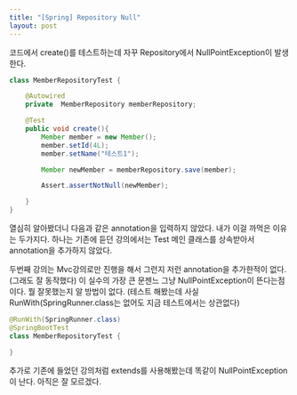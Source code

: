 ```yaml
---
title: "[Spring] Repository Null"
layout: post
---
```



코드에서 create()를 테스트하는데 자꾸 Repository에서 NullPointException이 발생한다.

```java
class MemberRepositoryTest {

    @Autowired
    private  MemberRepository memberRepository;

    @Test
    public void create(){
        Member member = new Member();
        member.setId(4L);
        member.setName("테스트1");

        Member newMember = memberRepository.save(member);

        Assert.assertNotNull(newMember);

    }
}
```


  
열심히 알아봤더니 다음과 같은 annotation을 입력하지 않았다.
내가 이걸 까먹은 이유는 두가지다. 하나는 기존에 듣던 강의에서는 Test 메인 클래스를 상속받아서
annotation을 추가하지 않았다.

두번째 강의는 Mvc강의로만 진행을 해서 그런지 저런 annotation을 추가한적이 없다. (그래도 잘 동작했다)
이 실수의 가장 큰 문젠느 그냥 NullPointException이 뜬다는점이다. 뭘 잘못했는지 알 방법이 없다.
(테스트 해봤는데 사실 RunWith(SpringRunner.class는 없어도 지금 테스트에서는 상관없다)

```java
@RunWith(SpringRunner.class)
@SpringBootTest
class MemberRepositoryTest {

}
```

추가로 기존에 들었던 강의처럼 extends를 사용해봤는데 똑같이 NullPointException이 난다. 아직은 잘 모르겠다.

